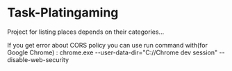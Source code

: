 # Task-Platingaming

Project for listing places depends on their categories...

If you get error about CORS policy you can use run command with(for Google Chrome) :  chrome.exe --user-data-dir="C://Chrome dev session" --disable-web-security


